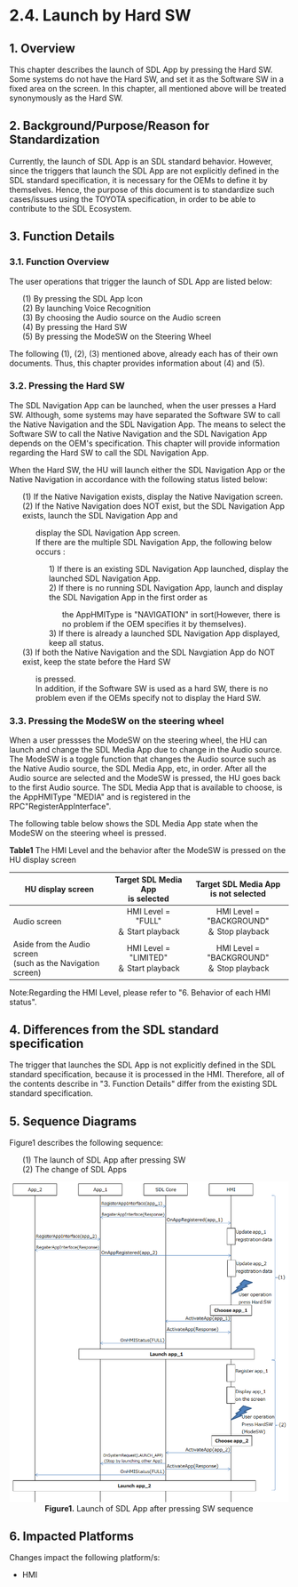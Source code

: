 # 2.4. Launch by Hard SW

## 1. Overview
This chapter describes the launch of SDL App by pressing the Hard SW.
Some systems do not have the Hard SW, and set it as the Software SW in a fixed area on the screen.
In this chapter, all mentioned above will be treated synonymously as the Hard SW.

## 2. Background/Purpose/Reason for Standardization
Currently, the launch of SDL App is an SDL standard behavior.
However, since the triggers that launch the SDL App are not explicitly defined in the SDL standard specification, it is necessary for the OEMs to define it by themselves.
Hence, the purpose of this document is to standardize such cases/issues using the TOYOTA specification, in order to be able to contribute to the SDL Ecosystem.

## 3. Function Details
### 3.1. Function Overview
The user operations that trigger the launch of SDL App are listed below:

<ol>
 (1) By pressing the SDL App Icon<br>
 (2) By launching Voice Recognition<br>
 (3) By choosing the Audio source on the Audio screen<br>
 (4) By pressing the Hard SW<br>
 (5) By pressing the ModeSW on the Steering Wheel
</ol>

The following (1), (2), (3) mentioned above, already each has of their own documents. Thus, this chapter provides information about (4) and (5).

### 3.2. Pressing the Hard SW
The SDL Navigation App can be launched, when the user presses a Hard SW.
Although, some systems may have separated the Software SW to call the Native Navigation and the SDL Navigation App.
The means to select the Software SW to call the Native Navigation and the SDL Navigation App depends on the OEM's specification.
This chapter will provide information regarding the Hard SW to call the SDL Navigation App.

When the Hard SW, the HU will launch either the SDL Navigation App or the Native Navigation in accordance with the following status listed below:

<ol>
  (1) If the Native Navigation exists, display the Native Navigation screen.<br>
  (2) If the Native Navigation does NOT exist, but the SDL Navigation App exists, launch the SDL Navigation App and 
<ol>
display the SDL Navigation App screen.<br>
If there are the multiple SDL Navigation App, the following below occurs :<br>
<ol>
      1) If there is an existing SDL Navigation App launched, display the launched SDL Navigation App.<br>
      2) If there is no running SDL Navigation App, launch and display the SDL Navigation App in the first order as 
      <ol>
      the AppHMIType is "NAVIGATION" in sort(However, there is no problem if the OEM specifies it 
      by themselves).<br>
      </ol>
      3) If there is already a launched SDL Navigation App displayed, keep all status.<br>
</ol>
</ol>
   (3) If both the Native Navigation and the SDL Navgiation App do NOT exist, keep the state before the Hard SW 
<ol>
is pressed.<br>
In addition, if the Software SW is used as a hard SW, there is no problem even if the OEMs specify not to display the Hard SW.
</ol>
</ol>

### 3.3. Pressing the ModeSW on the steering wheel
When a user pressses the ModeSW on the steering wheel, the HU can launch and change the SDL Media App due to change in the Audio source.
The ModeSW is a toggle function that changes the Audio source such as the Native Audio source, the SDL Media App, etc, in order.
After all the Audio source are selected and the ModeSW is pressed, the HU goes back to the first Audio source.
The SDL Media App that is available to choose, is the AppHMIType "MEDIA" and is registered in the RPC"RegisterAppInterface".

The following table below shows the SDL Media App state when the ModeSW on the steering wheel is pressed.


**Table1** The HMI Level and the behavior after the ModeSW is pressed on the HU display screen

|<div align="center"> HU display screen </div>|<div align="center"> Target SDL Media App <br>is selected </div>|<div align="center"> Target SDL Media App <br>is not selected </div>|
|:---|:---:|:---:|
| Audio screen | HMI Level = "FULL" <br>＆ Start playback | HMI Level = "BACKGROUND" <br>＆ Stop playback |
| Aside from the Audio screen <br>(such as the Navigation screen) | HMI Level = "LIMITED" <br>＆ Start playback | HMI Level = "BACKGROUND" <br>＆ Stop playback |

Note:Regarding the HMI Level, please refer to "6. Behavior of each HMI status".



## 4. Differences from the SDL standard specification
The trigger that launches the SDL App is not explicitly defined in the SDL standard specification, because it is processed in the HMI.
Therefore, all of the contents describe in "3. Function Details" differ from the existing SDL standard specification.

## 5. Sequence Diagrams
Figure1 describes the following sequence:<br>

<ol>
  (1) The launch of SDL App after pressing SW<br>
  (2) The change of SDL Apps
</ol>

<div align="center">

![figure1_launch_of_sdl_app_after_pressing_sw.png](./assets/figure1_launch_of_sdl_app_after_pressing_sw.png)<br>
**Figure1.** Launch of SDL App after pressing SW sequence

</div>

## 6. Impacted Platforms
Changes impact the following platform/s:
 - HMI

